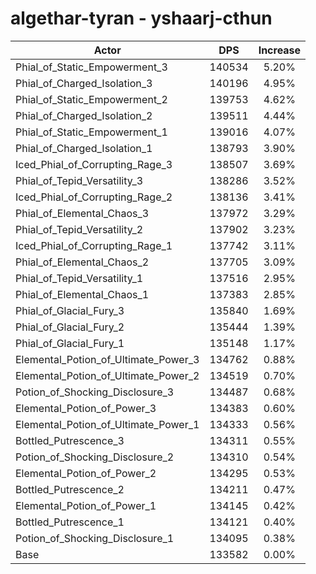 # algethar-tyran - yshaarj-cthun
| Actor | DPS | Increase |
|---|:---:|:---:|
|Phial_of_Static_Empowerment_3|140534|5.20%|
|Phial_of_Charged_Isolation_3|140196|4.95%|
|Phial_of_Static_Empowerment_2|139753|4.62%|
|Phial_of_Charged_Isolation_2|139511|4.44%|
|Phial_of_Static_Empowerment_1|139016|4.07%|
|Phial_of_Charged_Isolation_1|138793|3.90%|
|Iced_Phial_of_Corrupting_Rage_3|138507|3.69%|
|Phial_of_Tepid_Versatility_3|138286|3.52%|
|Iced_Phial_of_Corrupting_Rage_2|138136|3.41%|
|Phial_of_Elemental_Chaos_3|137972|3.29%|
|Phial_of_Tepid_Versatility_2|137902|3.23%|
|Iced_Phial_of_Corrupting_Rage_1|137742|3.11%|
|Phial_of_Elemental_Chaos_2|137705|3.09%|
|Phial_of_Tepid_Versatility_1|137516|2.95%|
|Phial_of_Elemental_Chaos_1|137383|2.85%|
|Phial_of_Glacial_Fury_3|135840|1.69%|
|Phial_of_Glacial_Fury_2|135444|1.39%|
|Phial_of_Glacial_Fury_1|135148|1.17%|
|Elemental_Potion_of_Ultimate_Power_3|134762|0.88%|
|Elemental_Potion_of_Ultimate_Power_2|134519|0.70%|
|Potion_of_Shocking_Disclosure_3|134487|0.68%|
|Elemental_Potion_of_Power_3|134383|0.60%|
|Elemental_Potion_of_Ultimate_Power_1|134333|0.56%|
|Bottled_Putrescence_3|134311|0.55%|
|Potion_of_Shocking_Disclosure_2|134310|0.54%|
|Elemental_Potion_of_Power_2|134295|0.53%|
|Bottled_Putrescence_2|134211|0.47%|
|Elemental_Potion_of_Power_1|134145|0.42%|
|Bottled_Putrescence_1|134121|0.40%|
|Potion_of_Shocking_Disclosure_1|134095|0.38%|
|Base|133582|0.00%|

